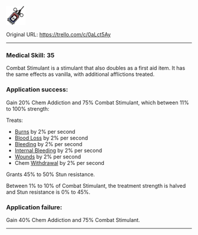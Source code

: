 ![image_2022-10-04_141406974.png\|200](./Combat%20Stimulant%20-%20Attachments/6718845db30472d958dd7d84.png)

Original URL: https://trello.com/c/0aLct5Ay

---

### Medical Skill: 35

Combat Stimulant is a stimulant that also doubles as a first aid item. It has the same effects as vanilla, with additional afflictions treated.

### Application success:

Gain 20% Chem Addiction and 75% Combat Stimulant, which between 11% to 100% strength:

Treats:

- [Burns](../Any%20bodypart/Burns.md) by 2% per second
- [Blood Loss](../Blood/Blood%20Loss.md) by 2% per second
- [Bleeding](../Any%20bodypart/Bleeding.md) by 2% per second
- [Internal Bleeding](../Torso/Internal%20Bleeding.md) by 2% per second
- [Wounds](../Any%20bodypart/archived/Wounds.md) by 2% per second
- Chem [Withdrawal](../Head_Brain/Withdrawal.md) by 2% per second

Grants 45% to 50% Stun resistance.

Between 1% to 10% of Combat Stimulant, the treatment strength is halved and Stun resistance is 0% to 45%.

### Application failure:

Gain 40% Chem Addiction and 75% Combat Stimulant.

---

